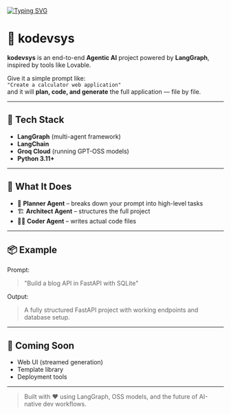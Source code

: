 [![Typing SVG](https://readme-typing-svg.demolab.com?font=Bitcount+Grid+Single&size=30&duration=2300&pause=100&width=435&lines=KODEVSYS;Agentic+AI+System;Built+with+LangGraph)](https://git.io/typing-svg)

# 🤖 kodevsys

**kodevsys** is an end-to-end **Agentic AI** project powered by **LangGraph**, inspired by tools like Lovable.

Give it a simple prompt like:  
`"Create a calculator web application"`  
and it will **plan, code, and generate** the full application — file by file.

---

## 🚀 Tech Stack

- **LangGraph** (multi-agent framework)
- **LangChain**
- **Groq Cloud** (running GPT-OSS models)
- **Python 3.11+**

---

## 🧠 What It Does

- 🧩 **Planner Agent** – breaks down your prompt into high-level tasks  
- 🏗️ **Architect Agent** – structures the full project  
- 👨‍💻 **Coder Agent** – writes actual code files

---

## 📦 Example

Prompt:
> "Build a blog API in FastAPI with SQLite"

Output:
> A fully structured FastAPI project with working endpoints and database setup.

---

## 📁 Coming Soon

- Web UI (streamed generation)
- Template library
- Deployment tools

---

> Built with ❤️ using LangGraph, OSS models, and the future of AI-native dev workflows.


